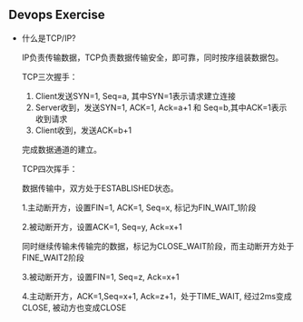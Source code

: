 ## Devops Exercise
- 什么是TCP/IP?

  IP负责传输数据，TCP负责数据传输安全，即可靠，同时按序组装数据包。

  TCP三次握手：
  1. Client发送SYN=1, Seq=a, 其中SYN=1表示请求建立连接
  2. Server收到，发送SYN=1, ACK=1, Ack=a+1 和 Seq=b,其中ACK=1表示收到请求
  3. Client收到，发送ACK=b+1
  
  完成数据通道的建立。

  TCP四次挥手：

  数据传输中，双方处于ESTABLISHED状态。

  1.主动断开方，设置FIN=1, ACK=1, Seq=x, 标记为FIN_WAIT_1阶段

  2.被动断开方，设置ACK=1, Seq=y, Ack=x+1

  同时继续传输未传输完的数据，标记为CLOSE_WAIT阶段，而主动断开方处于FINE_WAIT2阶段

  3.被动断开方，设置FIN=1, Seq=z, Ack=x+1
  
  4.主动断开方，ACK=1,Seq=x+1, Ack=z+1，处于TIME_WAIT, 经过2ms变成CLOSE, 被动方也变成CLOSE
